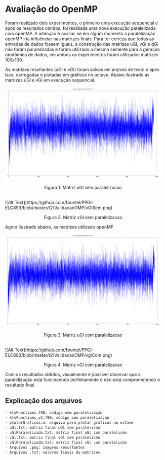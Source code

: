 # Avaliação do OpenMP

Foram realizado dois experimentos, o primeiro uma execução sequencial e após os resultados obtidos, foi realizada uma nova execução paralelizada com openMP. A intenção é avaliar, se em algum momento a paralelização openMP iria influênciar nas matrizes finais. Para ter certeza que todas as entradas de dados fossem iguais, a construção das matrizes uGl, vGl e qGl não foram paralelizadas e foram utilizado a mesma semente para a geração randômica de dados, em ambos os experimentos foram utilizados matrizes 100x100.

As matrizes resultantes (uGl e vGl) foram salvas em arqivos de texto e após isso, carregadas e plotadas em gráficos no octave. Abaixo ilustrado as matrizes uGl e vGl em execução sequencial. 

![Alt Text](https://github.com/fpuntel/PPGI-ELC893/blob/master/t2/ValidacaoOMP/uGlSem.png)
<p align="center">Figura 1. Matriz uGl sem paralelizacao</p>
<br>
![Alt Text](https://github.com/fpuntel/PPGI-ELC893/blob/master/t2/ValidacaoOMP/vGlSem.png)
<p align="center">Figura 2. Matriz vGl sem paralelizacao</p>
Agora ilustrado abaixo, as matrizes utilizado openMP

![Alt Text](https://github.com/fpuntel/PPGI-ELC893/blob/master/t2/ValidacaoOMP/uGlCom.png)
<p align="center">Figura 3. Matriz uGl com paralelizacao</p>
<br>
![Alt Text](https://github.com/fpuntel/PPGI-ELC893/blob/master/t2/ValidacaoOMP/vglCom.png)
<p align="center">Figura 4. Matriz vGl com paralelizacao</p>

Com os resultados obtidos, visualmente é possível observar que a paralelização está funcioanndo perfeitamente e não está comprometendo o resultado final.

## Explicação dos arquivos
 	- kfsFunctions.f90: código sem paralelização
 	- kfsFunctions_v2.f90: código com paralelização
 	- plotarGraficos.m: arquivo para plotar gráficos no octave
 	- uGl.txt: matriz final uGl sem paralelismo
 	- uGlParalelizado.txt: matriz final uGl com paralelismo
 	- vGl.txt: matriz final vGl sem paralelismo
 	- vGlParalelizado.txt: matriz final vGl com paralelismo
 	- Arquivos .png: imagens resultantes
 	- Arquivos .txt: valores finais da matrizes
